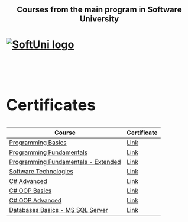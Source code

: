 <h2 align="center"> Courses from the main program in Software University <h1>

<a href="https://softuni.bg/trainings/courses" rel="Courses">  ![SoftUni logo][logo] <a/>

[logo]: https://yt3.ggpht.com/-039gr2pQ9TY/AAAAAAAAAAI/AAAAAAAAAAA/DuNpu9194PQ/s288-c-k-no-mo-rj-c0xffffff/photo.jpg "SoftUniLogo"

<br/>

<h2> Certificates </h2>

|**Course**|**Certificate**|
|---|---|
|<a href="https://softuni.bg/trainings/1439/programming-basics-august-2016" > Programming Basics </a>   | <a href="https://softuni.bg/certificates/details/15374/7221f47d"> Link</a> |
|<a href="https://softuni.bg/trainings/1509/programming-fundamentals-january-2017"> Programming Fundamentals  </a>| <a href="https://softuni.bg/certificates/details/20165/3bbc4597"> Link</a> |
|<a href="https://softuni.bg/trainings/1568/programming-fundamentals-exended-january-2017"> Programming Fundamentals - Extended  </a>| <a href="https://softuni.bg/certificates/details/19337/86a00a4a"> Link</a> |
|<a href="https://softuni.bg/trainings/1511/software-technologies-february-2017"> Software Technologies  </a> | <a href="https://softuni.bg/certificates/details/19165/622904e4"> Link</a> |
|<a href="https://softuni.bg/trainings/1633/csharp-advanced-may-2017"> C# Advanced </a> | <a href="https://softuni.bg/certificates/details/21494/909bbd35"> Link</a> |
|<a href="https://softuni.bg/trainings/1636/c-sharp-oop-basics-june-2017"> C# OOP Basics </a> | <a href="https://softuni.bg/certificates/details/21637/e4e7ba56"> Link</a> |
|<a href="https://softuni.bg/trainings/1637/c-sharp-oop-advanced-july-2017"> C# OOP Advanced</a> | <a href="https://softuni.bg/certificates/details/23376/a81f7168"> Link</a> |
|<a href="https://softuni.bg/trainings/1747/databases-basics-mssql-server-september-2017/internal"> Databases Basics - MS SQL Server </a> | <a href="https://softuni.bg/certificates/details/23898/9ef68c09"> Link</a> |
